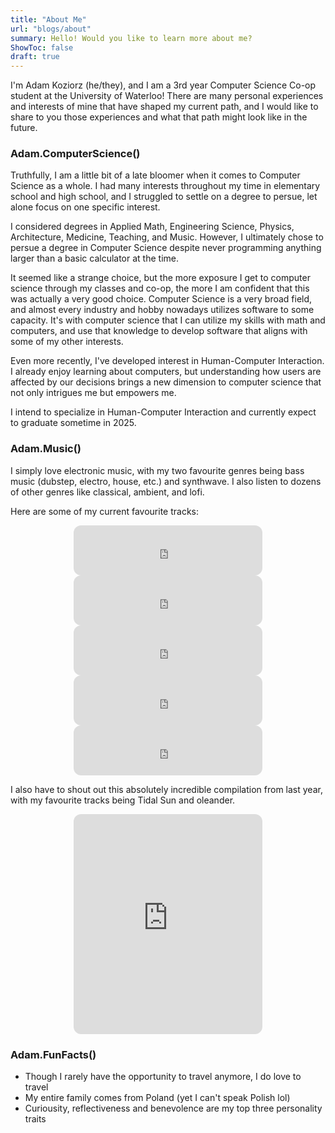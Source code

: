 ```yaml
---
title: "About Me"
url: "blogs/about"
summary: Hello! Would you like to learn more about me?
ShowToc: false
draft: true
---
```


I'm Adam Koziorz (he/they), and I am a 3rd year Computer Science Co-op student at the University of Waterloo! There are many personal experiences and interests of mine that have shaped my current path, and I would like to share to you those experiences and what that path might look like in the future.


### Adam.ComputerScience()

Truthfully, I am a little bit of a late bloomer when it comes to Computer Science as a whole. I had many interests throughout my time in elementary school and high school, and I struggled to settle on a degree to persue, let alone focus on one specific interest.

I considered degrees in Applied Math, Engineering Science, Physics, Architecture, Medicine, Teaching, and Music. However, I ultimately chose to persue a degree in Computer Science despite never programming anything larger than a basic calculator at the time.

It seemed like a strange choice, but the more exposure I get to computer science through my classes and co-op, the more I am confident that this was actually a very good choice. Computer Science is a very broad field, and almost every industry and hobby nowadays utilizes software to some capacity. It's with computer science that I can utilize my skills with math and computers, and use that knowledge to develop software that aligns with some of my other interests.

Even more recently, I've developed interest in Human-Computer Interaction. I already enjoy learning about computers, but understanding how users are affected by our decisions brings a new dimension to computer science that not only intrigues me but empowers me.

I intend to specialize in Human-Computer Interaction and currently expect to graduate sometime in 2025.


### Adam.Music()
I simply love electronic music, with my two favourite genres being bass music (dubstep, electro, house, etc.) and synthwave. I also listen to dozens of other genres like classical, ambient, and lofi.

Here are some of my current favourite tracks:

<center>
<iframe style="border-radius:12px" src="https://open.spotify.com/embed/track/4qa86no2utS0vLc1a7nSrj?utm_source=generator" width="60%" height="80" frameBorder="0" allowfullscreen="" allow="autoplay; clipboard-write; encrypted-media; fullscreen; picture-in-picture" loading="lazy"></iframe>

<iframe style="border-radius:12px" src="https://open.spotify.com/embed/track/3Ueuln966p4Kjc82OpCCF5?utm_source=generator" width="60%" height="80" frameBorder="0" allowfullscreen="" allow="autoplay; clipboard-write; encrypted-media; fullscreen; picture-in-picture" loading="lazy"></iframe>

<iframe style="border-radius:12px" src="https://open.spotify.com/embed/track/1YyxWbiQLgYPYEkT98dL7C?utm_source=generator" width="60%" height="80" frameBorder="0" allowfullscreen="" allow="autoplay; clipboard-write; encrypted-media; fullscreen; picture-in-picture" loading="lazy"></iframe>

<iframe style="border-radius:12px" src="https://open.spotify.com/embed/track/5FuqxD4PizzMLrO0SKg7b8?utm_source=generator&theme=0" width="60%" height="80" frameBorder="0" allowfullscreen="" allow="autoplay; clipboard-write; encrypted-media; fullscreen; picture-in-picture" loading="lazy"></iframe>

<iframe style="border-radius:12px" src="https://open.spotify.com/embed/track/6ysCjwmcEtZGsRlmxqf17p?utm_source=generator" width="60%" height="80" frameBorder="0" allowfullscreen="" allow="autoplay; clipboard-write; encrypted-media; fullscreen; picture-in-picture" loading="lazy"></iframe>
</center>

I also have to shout out this absolutely incredible compilation from last year, with my favourite tracks being Tidal Sun and oleander.

<center>
<iframe style="border-radius:12px" src="https://open.spotify.com/embed/album/0EUka0iILBYQTOsIcxe3S9?utm_source=generator" width="60%" height="352" frameBorder="0" allowfullscreen="" allow="autoplay; clipboard-write; encrypted-media; fullscreen; picture-in-picture" loading="lazy"></iframe>
</center>

### Adam.FunFacts()

* Though I rarely have the opportunity to travel anymore, I do love to travel
* My entire family comes from Poland (yet I can't speak Polish lol)
* Curiousity, reflectiveness and benevolence are my top three personality traits